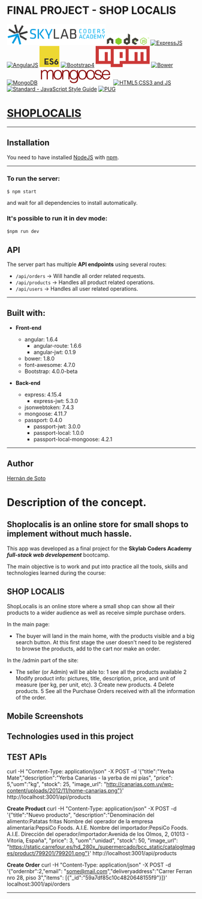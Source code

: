 # FINAL PROJECT - SHOP LOCALIS

![Skylab](https://github.com/Iggy-Codes/logo-images/blob/master/logos/skylab-56.png)
[![NodeJS](https://github.com/MarioTerron/logo-images/blob/master/logos/nodejs.png)](https://nodejs.org/)
[![ExpressJS](https://github.com/MarioTerron/logo-images/blob/master/logos/expressjs.png)](http://expressjs.com///)
[![AngularJS](https://github.com/FransLopez/logo-images/blob/master/logos/angularjs.png)](https://angularjs.org/)
[![ES6](https://github.com/MarioTerron/logo-images/blob/master/logos/es6.png)](http://www.ecma-international.org/ecma-262/6.0/) 
[![Bootstrap4](https://github.com/MarioTerron/logo-images/raw/master/logos/bootstrap.png)](http://getbootstrap.com/)
[![npm](https://github.com/MarioTerron/logo-images/blob/master/logos/npm.png)](https://www.npmjs.com/)
[![Bower](https://github.com/FransLopez/logo-images/blob/master/logos/bower.png)](https://bower.io/)
[![MongoDB](https://github.com/FransLopez/logo-images/blob/master/logos/mongodb.png)](https://www.mongodb.com/)
[![Monogoose](https://github.com/MarioTerron/logo-images/blob/master/logos/mongoose.png)](http://mongoosejs.com/)
[![HTML5,CSS3 and JS](https://github.com/FransLopez/logo-images/blob/master/logos/html5-css3-js.png)](http://www.w3.org/) 
[![Standard - JavaScript Style Guide](https://cdn.rawgit.com/feross/standard/master/badge.svg)](https://github.com/feross/standard)
[![PUG](https://avatars0.githubusercontent.com/u/9338635?v=4&s=200)](https://pugjs.org)


# [SHOPLOCALIS](https://shoplocalis.herokuapp.com/#!/)

---

## Installation

You need to have installed [NodeJS](https://nodejs.org/) with [npm](https://www.npmjs.com/).

---

### To run the server:

```
$ npm start
```

and wait for all dependencies to install automatically.

### It's possible to run it in dev mode:

```
$npm run dev
```

## API

The server part has multiple **API endpoints** using several routes:

- `/api/orders` -> Will handle all order related requests.
- `/api/products` -> Handles all product related operations.
- `/api/users` -> Handles all user related operations.

---

## Built with:

- **Front-end**

    - angular: 1.6.4
      - angular-route: 1.6.6
      - angular-jwt: 0.1.9
    - bower: 1.8.0
    - font-awesome: 4.7.0
    - Bootstrap: 4.0.0-beta

- **Back-end**
  - express: 4.15.4
    - express-jwt: 5.3.0
  - jsonwebtoken: 7.4.3
  - mongoose: 4.11.7
  - passport: 0.4.0
    - passport-jwt: 3.0.0
    - passport-local: 1.0.0
    - passport-local-mongoose: 4.2.1

---

## Author

[Hernán de Soto](https://github.com/hdesoto)

# Description of the concept.

## Shoplocalis is an online store for small shops to implement without much hassle.

This app was developed as a final project for the **Skylab Coders Academy** ***full-stack web developement*** bootcamp.

The main objective is to work and put into practice all the tools, skills and technologies learned during the course:

## SHOP LOCALIS

ShopLocalis is an online store where a small shop can show all their products to a wider audience as well as receive simple purchase orders.

In the main page:
* The buyer will land in the main home, with the products visible and a big search button. At this first stage the user doesn't need to be registered to browse the products, add to the cart nor make an order.

In the /admin part of the site:
* The seller (or Admin) will be able to:
1 see all the products available
2 Modify product info: pictures, title, description, price, and unit of measure (per kg, per unit, etc).
3 Create new products.
4 Delete products.
5 See all the Purchase Orders received with all the information of the order.


## Mobile Screenshots



## Technologies used in this project



## TEST APIs

curl -H "Content-Type: application/json" -X POST -d '{"title":"Yerba Mate","description":"Yerba Canarias - la yerba de mi pías", "price": 5,"uom":"kg", "stock": 25, "image_url": "http://canarias.com.uy/wp-content/uploads/2012/11/home-canarias.png"}' http://localhost:3001/api/products


**Create Product**
curl -H "Content-Type: application/json" -X POST -d '{"title":"Nuevo producto",
"description":"Denominación del alimento:Patatas fritas
Nombre del operador de la empresa alimentaria:PepsiCo Foods. A.I.E.
Nombre del importador:PepsiCo Foods. A.I.E.
Dirección del operador/importador:Avenida de los Olmos, 2, 01013 - Vitoria, España",
"price": 3,
"uom":"unidad",
"stock": 50,
"image_url": "https://static.carrefour.es/hd_280x_/supermercado/bcc_static/catalogImages/product/799201/799201.png"}' http://localhost:3001/api/products



**Create Order**
curl -H "Content-Type: application/json" -X POST -d '{"ordernbr":2,"email": "some@mail.com","deliveryaddress":"Carrer Ferran nro 28, piso 3","items": [{"_id":"59a7df85c10c4820648155f9"}]}' localhost:3001/api/orders
****************************************
